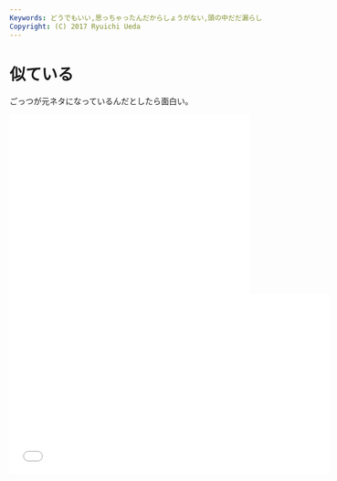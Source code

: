 ```yaml
---
Keywords: どうでもいい,思っちゃったんだからしょうがない,頭の中だだ漏らし
Copyright: (C) 2017 Ryuichi Ueda
---
```


# 似ている
ごっつが元ネタになっているんだとしたら面白い。

<iframe width="420" height="315" src="//www.youtube.com/embed/qAi7v38Pu5g" frameborder="0" allowfullscreen></iframe>

<iframe width="560" height="315" src="//www.youtube.com/embed/paHGjIe2Wms" frameborder="0" allowfullscreen></iframe>
